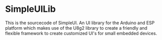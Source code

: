 # SimpleUILib
This is the sourcecode of SimpleUI. An UI library for the Arduino and ESP platform which makes use of the U8g2 library to create a friendly and flexible framework to create customized UI's for small embedded devices.
